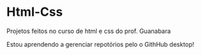 # Html-Css
 Projetos feitos no curso de html e css do prof. Guanabara

Estou aprendendo a gerenciar repotórios pelo o GithHub desktop!